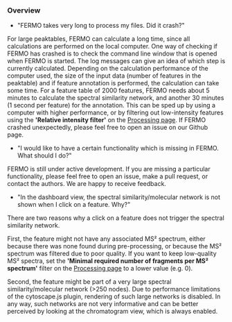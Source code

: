 ### Overview

- "FERMO takes very long to process my files. Did it crash?"

For large peaktables, FERMO can calculate a long time, since all calculations are performed on the local computer. One way of checking if FERMO has crashed is to check the command line window that is opened when FERMO is started. The log messages can give an idea of which step is currently calculated. Depending on the calculation performance of the computer used, the size of the input data (number of features in the peaktable) and if feature annotation is performed, the calculation can take some time. For a feature table of 2000 features, FERMO needs about 5 minutes to calculate the spectral similarity network, and another 30 minutes (1 second per feature) for the annotation. This can be sped up by using a computer with higher performance, or by filtering out low-intensity features using the **'Relative intensity filter'** on the [Processing page](https://github.com/mmzdouc/FERMO/wiki/Pages-Processing-page). If FERMO crashed unexpectedly, please feel free to open an issue on our Github page. 

- "I would like to have a certain functionality which is missing in FERMO. What should I do?"

FERMO is still under active development. If you are missing a particular functionality, please feel free to open an issue, make a pull request, or contact the authors. We are happy to receive feedback.

- "In the dashboard view, the spectral similarity/molecular network is not shown when I click on a feature. Why?"

There are two reasons why a click on a feature does not trigger the spectral similarity network.

First, the feature might not have any associated MS² spectrum, either because there was none found during pre-processing, or because the MS² spectrum was filtered due to poor quality. If you want to keep low-quality MS² spectra, set the **'Minimal required number of fragments per MS² spectrum'** filter on the [Processing page](https://github.com/mmzdouc/FERMO/wiki/Pages-Processing-page) to a lower value (e.g. 0).

Second, the feature might be part of a very large spectral similarity/molecular network (>250 nodes). Due to performance limitations of the cytoscape.js plugin, rendering of such large networks is disabled. In any way, such networks are not very informative and can be better perceived by looking at the chromatogram view, which is always enabled.
